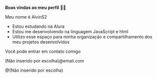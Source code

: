 **Boas vindas ao meu perfil** 💙💙


Meu nome é AlvinS2
- Estou estudando na Alura
- Estou me desenvolvendo na linguagem JavaScript e html
- Utilizo esse espaço para minha organização e compartilhamento dos meu projetos desenvolvidos


Você pode entrar em contato comigo 


(Não inserido por escolha)@email.com


@(Não inserido por escolha)
